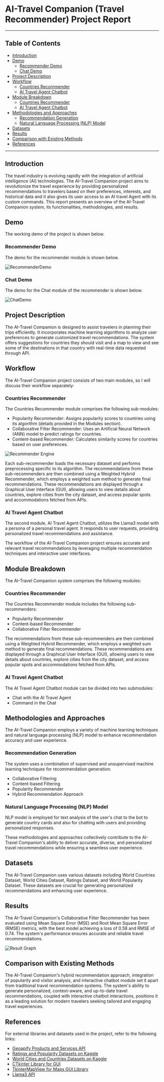 # AI-Travel Companion (Travel Recommender) Project Report

---

## Table of Contents

- [Introduction](#introduction)
- [Demo](#demo)
    - [Recommender Demo](#recommender-demo)
    - [Chat Demo](#chat-demo)
- [Project Description](#project-description)
- [Workflow](#workflow)
  - [Countries Recommender](#countries-recommender)
  - [AI Travel Agent Chatbot](#ai-travel-agent-chatbot)
- [Module Breakdown](#module-breakdown)
  - [Countries Recommender](#countries-recommender-1)
  - [AI Travel Agent Chatbot](#ai-travel-agent-chatbot-1)
- [Methodologies and Approaches](#methodologies-and-approaches)
  - [Recommendation Generation](#recommendation-generation)
  - [Natural Language Processing (NLP) Model](#natural-language-processing-nlp-model)
- [Datasets](#datasets)
- [Results](#results)
- [Comparison with Existing Methods](#comparison-with-existing-methods)
- [References](#references)

---

## Introduction

The travel industry is evolving rapidly with the integration of artificial intelligence (AI) technologies. The AI-Travel Companion project aims to revolutionize the travel experience by providing personalized recommendations to travelers based on their preferences, interests, and historical data and it also gives its user access to an AI travel Agent with its custom commands. This report presents an overview of the AI-Travel Companion system, its functionalities, methodologies, and results.

## Demo

The working demo of the project is shown below.

### Recommender Demo

The demo for the recommender module is shown below.

![RecommenderDemo](Images/recommendDemo.gif)

### Chat Demo

The demo for the Chat module of the recommender is shown below.

![ChatDemo](Images/chatDemo.gif)

## Project Description

The AI-Travel Companion is designed to assist travelers in planning their trips efficiently. It incorporates machine learning algorithms to analyze user preferences to generate customized travel recommendations. The system offers suggestions for countries they should visit and a map to view and see some of the destinations in that country with real-time data requested through API.

## Workflow

The AI-Travel Companion project consists of two main modules, so I will discuss their workflow separately:

### Countries Recommender

The Countries Recommender module comprises the following sub-modules:
- Popularity Recommender: Assigns popularity scores to countries using its algorithm (details provided in the Modules section).
- Collaborative Filter Recommender: Uses an Artificial Neural Network (ANN) model to predict ratings for countries.
- Content-based Recommender: Calculates similarity scores for countries based on user preferences.

![Recommender Engine](Images/Recommender%20Engine.png)

Each sub-recommender loads the necessary dataset and performs preprocessing specific to its algorithm. The recommendations from these sub-recommenders are then combined using a Weighted Hybrid Recommender, which employs a weighted sum method to generate final recommendations. These recommendations are displayed through a Graphical User Interface (GUI), allowing users to view details about countries, explore cities from the city dataset, and access popular spots and accommodations fetched from APIs.

### AI Travel Agent Chatbot

The second module, AI Travel Agent Chatbot, utilizes the Llama3 model with a persona of a personal travel agent. It responds to user requests, providing personalized travel recommendations and assistance.

The workflow of the AI-Travel Companion project ensures accurate and relevant travel recommendations by leveraging multiple recommendation techniques and interactive user interfaces.

## Module Breakdown

The AI-Travel Companion system comprises the following modules:

### Countries Recommender

The Countries Recommender module includes the following sub-recommenders:
- Popularity Recommender
- Content-based Recommender
- Collaborative Filter Recommender

The recommendations from these sub-recommenders are then combined using a Weighted Hybrid Recommender, which employs a weighted sum method to generate final recommendations. These recommendations are displayed through a Graphical User Interface (GUI), allowing users to view details about countries, explore cities from the city dataset, and access popular spots and accommodations fetched from APIs.

### AI Travel Agent Chatbot

The AI Travel Agent Chatbot module can be divided into two submodules:
- Chat with the AI Travel Agent
- Command in the Chat

## Methodologies and Approaches

The AI-Travel Companion employs a variety of machine learning techniques and natural language processing (NLP) model to enhance recommendation accuracy and user experience.

### Recommendation Generation

The system uses a combination of supervised and unsupervised machine learning techniques for recommendation generation:
- Collaborative Filtering
- Content-based Filtering
- Popularity Recommender
- Hybrid Recommendation Approach

### Natural Language Processing (NLP) Model

NLP model is employed for text analysis of the user's chat to the bot to generate country cards and also for chatting with users and providing personalized responses.

These methodologies and approaches collectively contribute to the AI-Travel Companion's ability to deliver accurate, diverse, and personalized travel recommendations while ensuring a seamless user experience.

## Datasets

The AI-Travel Companion uses various datasets including World Countries Dataset, World Cities Dataset, Ratings Dataset, and World Popularity Dataset. These datasets are crucial for generating personalized recommendations and enhancing user experience.

## Results

The AI-Travel Companion's Collaborative Filter Recommender has been evaluated using Mean Square Error (MSE) and Root Mean Square Error (RMSE) metrics, with the best model achieving a loss of 0.58 and RMSE of 0.74. The system's performance ensures accurate and reliable travel recommendations.

![Result Graph](Images/results.png)

## Comparison with Existing Methods

The AI-Travel Companion's hybrid recommendation approach, integration of popularity and visitor analysis, and interactive chatbot module set it apart from traditional travel recommendation systems. The system's ability to generate personalized, context-aware, and up-to-date travel recommendations, coupled with interactive chatbot interactions, positions it as a leading solution for modern travelers seeking tailored and engaging travel experiences.

## References

For external libraries and datasets used in the project, refer to the following links:
- [Geoapify Products and Services API](https://www.geoapify.com/products-and-services)
- [Ratings and Popularity Datasets on Kaggle](https://www.kaggle.com/datasets/datamanthedune/countries-popularity/data)
- [World Cities and Countries Datasets on Kaggle](https://www.kaggle.com/datasets/max-mind/world-cities-database)
- [CTkinter Library for GUI](https://github.com/TomSchimansky/CustomTkinter)
- [TkinterMapView for Maps GUI Library](https://github.com/TomSchimansky/TkinterMapView)
- [Llama3 API](https://huggingface.co/spaces/FumesAI/llama-3-API)

